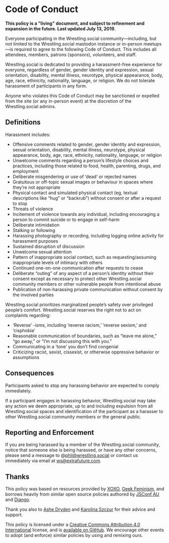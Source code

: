 # Code of Conduct

**This policy is a "living" document, and subject to refinement and expansion in the future. Last updated July 13, 2019.**

Everyone participating in the Wrestling.social community—including, but not limited to the Wrestling.social mastodon instance or in-person meetups—is required to agree to the following Code of Conduct. This includes all attendees, members, patrons (sponsors), volunteers, and staff.

Wrestling.social is dedicated to providing a harassment-free experience for everyone, regardless of gender, gender identity and expression, sexual orientation, disability, mental illness, neurotype, physical appearance, body, age, race, ethnicity, nationality, language, or religion. We do not tolerate harassment of participants in any form.

Anyone who violates this Code of Conduct may be sanctioned or expelled from the site (or any in-person event) at the discretion of the Wrestling.social admins.

## Definitions

Harassment includes:

* Offensive comments related to gender, gender identity and expression, sexual orientation, disability, mental illness, neurotype, physical appearance, body, age, race, ethnicity, nationality, language, or religion
* Unwelcome comments regarding a person’s lifestyle choices and practices, including those related to food, health, parenting, drugs, and employment
* Deliberate misgendering or use of ‘dead’ or rejected names
* Gratuitous or off-topic sexual images or behaviour in spaces where they’re not appropriate
* Physical contact and simulated physical contact (eg, textual descriptions like “hug” or “backrub”) without consent or after a request to stop
* Threats of violence
* Incitement of violence towards any individual, including encouraging a person to commit suicide or to engage in self-harm
* Deliberate intimidation
* Stalking or following
* Harassing photography or recording, including logging online activity for harassment purposes
* Sustained disruption of discussion
* Unwelcome sexual attention
* Pattern of inappropriate social contact, such as requesting/assuming inappropriate levels of intimacy with others
* Continued one-on-one communication after requests to cease
* Deliberate “outing” of any aspect of a person’s identity without their consent except as necessary to protect other Wrestling.social community members or other vulnerable people from intentional abuse
* Publication of non-harassing private communication without consent by the involved parties

Wrestling.social prioritizes marginalized people’s safety over privileged people’s comfort. Wrestling.social reserves the right not to act on complaints regarding:

* ‘Reverse’ -isms, including ‘reverse racism,’ ‘reverse sexism,’ and ‘cisphobia’
* Reasonable communication of boundaries, such as “leave me alone,” “go away,” or “I’m not discussing this with you.”
* Communicating in a ‘tone’ you don’t find congenial
* Criticizing racist, sexist, cissexist, or otherwise oppressive behavior or assumptions

## Consequences

Participants asked to stop any harassing behavior are expected to comply immediately.

If a participant engages in harassing behavior, Wrestling.social may take any action we deem appropriate, up to and including expulsion from all Wrestling.social spaces and identification of the participant as a harasser to other Wrestling.social community members or the general public.

## Reporting and Enforcement
If you are being harassed by a member of the Wrestling.social community, notice that someone else is being harassed, or have any other concerns, please send a message to @phil@wrestling.social or contact us immediately via email at [ws@extrafuture.com](mailto:ws@extrafuture.com).

## Thanks

This policy was based on resources provided by [XOXO](https://xoxofest.com), [Geek Feminism](https://geekfeminism.org/about/code-of-conduct/), and borrows heavily from similar open source policies authored by [JSConf AU](https://2018.jsconfau.com/code-of-conduct) and [Django](https://www.djangoproject.com/conduct/).

Thank you also to [Ashe Dryden](https://www.ashedryden.com/) and [Karolina Szczur](https://thefox.is/) for their advice and support.

This policy is licensed under a [Creative Commons Attribution 4.0 International](https://creativecommons.org/licenses/by/4.0/) license, and is [available on GitHub](https://github.com/philnelson/wrestling.social). We encourage other events to adopt (and enforce) similar policies by using and remixing ours.
